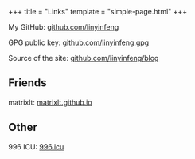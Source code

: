 +++
title = "Links"
template = "simple-page.html"
+++

My GitHub: [github.com/linyinfeng](https://github.com/linyinfeng)

GPG public key: [github.com/linyinfeng.gpg](https://github.com/linyinfeng.gpg)

Source of the site: [github.com/linyinfeng/blog](https://github.com/linyinfeng/blog)

## Friends

matrixlt: [matrixlt.github.io](https://matrixlt.github.io)

## Other

996 ICU: [996.icu](https://996.icu)

